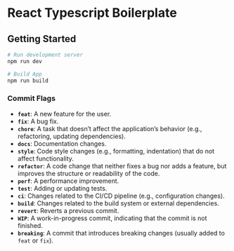 # React Typescript Boilerplate

## Getting Started

```bash
# Run development server
npm run dev

# Build App
npm run build

```

### Commit Flags

- **`feat`**: A new feature for the user.
- **`fix`**: A bug fix.
- **`chore`**: A task that doesn’t affect the application’s behavior (e.g., refactoring, updating dependencies).
- **`docs`**: Documentation changes.
- **`style`**: Code style changes (e.g., formatting, indentation) that do not affect functionality.
- **`refactor`**: A code change that neither fixes a bug nor adds a feature, but improves the structure or readability of the code.
- **`perf`**: A performance improvement.
- **`test`**: Adding or updating tests.
- **`ci`**: Changes related to the CI/CD pipeline (e.g., configuration changes).
- **`build`**: Changes related to the build system or external dependencies.
- **`revert`**: Reverts a previous commit.
- **`WIP`**: A work-in-progress commit, indicating that the commit is not finished.
- **`breaking`**: A commit that introduces breaking changes (usually added to `feat` or `fix`).
